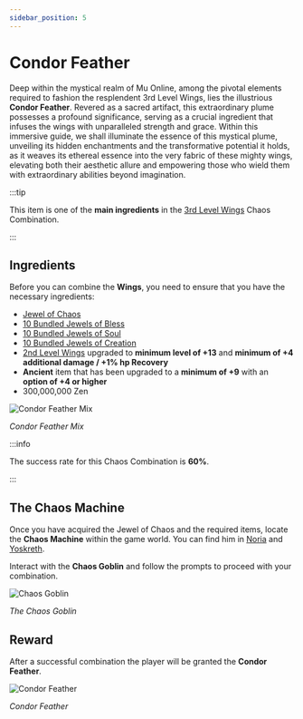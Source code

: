 ```yaml
---
sidebar_position: 5
---
```


# Condor Feather

Deep within the mystical realm of Mu Online, among the pivotal elements required to fashion the resplendent 3rd Level Wings, lies the illustrious **Condor Feather**. Revered as a sacred artifact, this extraordinary plume possesses a profound significance, serving as a crucial ingredient that infuses the wings with unparalleled strength and grace. Within this immersive guide, we shall illuminate the essence of this mystical plume, unveiling its hidden enchantments and the transformative potential it holds, as it weaves its ethereal essence into the very fabric of these mighty wings, elevating both their aesthetic allure and empowering those who wield them with extraordinary abilities beyond imagination.

:::tip

This item is one of the **main ingredients** in the [3rd Level Wings](/crafting/wings/third-level-wings) Chaos Combination.

:::

## Ingredients

Before you can combine the **Wings**, you need to ensure that you have the necessary ingredients:

- [Jewel of Chaos](/items/jewels/regular-jewels/jewel-of-chaos)
- [10 Bundled Jewels of Bless](/items/jewels/regular-jewels/jewel-of-bless)
- [10 Bundled Jewels of Soul](/items/jewels/regular-jewels/jewel-of-soul)
- [10 Bundled Jewels of Creation](/items/jewels/regular-jewels/jewel-of-creation)
- [2nd Level Wings](/crafting/wings/second-level-wings) upgraded to **minimum level of +13** and **minimum of +4 additional damage / +1% hp Recovery**
- **Ancient** item that has been upgraded to a **minimum of +9** with an **option of +4 or higher**
- 300,000,000 Zen

![Condor Feather Mix](/img/crafting/condor-feather.png)

_Condor Feather Mix_

:::info

The success rate for this Chaos Combination is **60%**.

:::

## The Chaos Machine

Once you have acquired the Jewel of Chaos and the required items, locate the **Chaos Machine** within the game world. You can find him in [Noria](/maps/noria) and [Yoskreth](/maps/yoskreth).

Interact with the **Chaos Goblin** and follow the prompts to proceed with your combination.

![Chaos Goblin](/img/crafting/chaos-goblin.png)

_The Chaos Goblin_

## Reward

After a successful combination the player will be granted the **Condor Feather**.

![Condor Feather](/img/items/others/condor-feather.png)

_Condor Feather_
